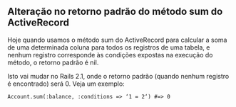 ## Alteração no retorno padrão do método sum do ActiveRecord

Hoje quando usamos o método sum do ActiveRecord para calcular a soma de uma determinada coluna para todos os registros de uma tabela, e nenhum registro corresponde às condições expostas na execução do método, o retorno padrão é nil.

Isto vai mudar no Rails 2.1, onde o retorno padrão (quando nenhum registro é encontrado) será 0. Veja um exemplo:

	Account.sum(:balance, :conditions => ‘1 = 2‘) #=> 0
